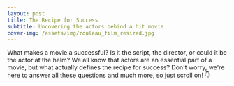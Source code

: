 ```yaml
---
layout: post
title: The Recipe for Success
subtitle: Uncovering the actors behind a hit movie
cover-img: /assets/img/rouleau_film_resized.jpg
---
```


What makes a movie a successful? Is it the script, the director, or could it be the actor at the helm? We all know that actors are an essential part of a movie, but what actually defines the recipe for success? Don't worry, we're here to answer all these questions and much more, so just scroll on! 👇

